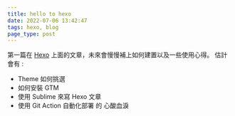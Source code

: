 ```yaml
---
title: hello to hexo
date: 2022-07-06 13:42:47
tags: hexo, blog
page_type: post
---
```


第一篇在 [Hexo](https://hexo.io/) 上面的文章，未來會慢慢補上如何建置以及一些使用心得。
估計會有 : 
* Theme 如何挑選
* 如何安裝 GTM
* 使用 Sublime 來寫 Hexo 文章
* 使用 Git Action 自動化部署 的 心酸血淚

